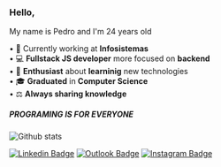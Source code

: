 ### Hello, 

My name is Pedro and I'm 24 years old

• 📌 Currently working at <strong>Infosistemas</strong>
<br/>• 💻 <strong>Fullstack JS developer</strong> more focused on <strong>backend</strong>
<br/>• 🚀 <strong>Enthusiast</strong> about <strong>learninig</strong> new technologies
<br/>• 🎓 <strong>Graduated</strong> in <strong>Computer Science</strong>
<br/>• ⚖ <strong>Always sharing knowledge</strong>

##### <strong>PROGRAMING IS FOR EVERYONE</strong>

![Github stats](https://github-readme-stats.vercel.app/api?username=pedrojsx&theme=vision-friendly-dark&show_icons=true&title_color=2ecc71&icon_color=2ecc71)


[![Linkedin Badge](https://img.shields.io/badge/-Pedro%20Lima-2ecc71?style=flat-square&logo=Linkedin&logoColor=white&link=https://www.linkedin.com/in/pedrhl/)](https://www.linkedin.com/in/pedrhl/) [![Outlook Badge](https://img.shields.io/badge/-dev.pedro@outlook.com-2ecc71?style=flat&logo=microsoft-outlook&logoColor=white=mailto:dev.pedro@outlook.com)](mailto:dev.pedro@outlook.com) [![Instagram Badge](https://img.shields.io/badge/-pedroh.jsx-2ecc71?style=flat&logo=instagram&logoColor=white&link=https://www.instagram.com/pedroh.jsx)](https://www.instagram.com/pedroh.jsx)

